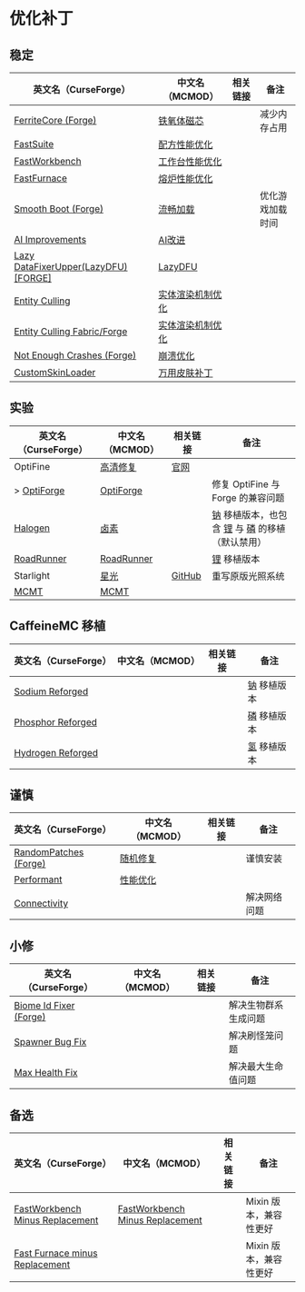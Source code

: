 # 优化补丁

## 稳定

| 英文名（CurseForge）                                                                                | 中文名（MCMOD）                                          | 相关链接 | 备注             |
| --------------------------------------------------------------------------------------------------- | -------------------------------------------------------- | -------- | ---------------- |
| [FerriteCore (Forge)](https://www.curseforge.com/minecraft/mc-mods/ferritecore)                     | [铁氧体磁芯](https://www.mcmod.cn/class/3888.html)       |          | 减少内存占用     |
| [FastSuite](https://www.curseforge.com/minecraft/mc-mods/fastsuite)                                 | [配方性能优化](https://www.mcmod.cn/class/3822.html)     |          |                  |
| [FastWorkbench](https://www.curseforge.com/minecraft/mc-mods/fastworkbench)                         | [工作台性能优化](https://www.mcmod.cn/class/1486.html)   |          |                  |
| [FastFurnace](https://www.curseforge.com/minecraft/mc-mods/fastfurnace)                             | [熔炉性能优化](https://www.mcmod.cn/class/1485.html)     |          |                  |
| [Smooth Boot (Forge)](https://www.curseforge.com/minecraft/mc-mods/smooth-boot-forge)               | [流畅加载](https://www.mcmod.cn/class/3422.html)         |          | 优化游戏加载时间 |
| [AI Improvements](https://www.curseforge.com/minecraft/mc-mods/ai-improvements)                     | [AI改进](https://www.mcmod.cn/class/1480.html)           |          |                  |
| [Lazy DataFixerUpper(LazyDFU) [FORGE]](https://www.curseforge.com/minecraft/mc-mods/lazy-dfu-forge) | [LazyDFU](https://www.mcmod.cn/class/3407.html)          |          |                  |
| [Entity Culling](https://www.curseforge.com/minecraft/mc-mods/entity-culling)                       | [实体渲染机制优化](https://www.mcmod.cn/class/3058.html) |          |                  |
| [Entity Culling Fabric/Forge](https://www.curseforge.com/minecraft/mc-mods/entityculling)           | [实体渲染机制优化](https://www.mcmod.cn/class/3629.html) |          |                  |
| [Not Enough Crashes (Forge)](https://www.curseforge.com/minecraft/mc-mods/not-enough-crashes-forge) | [崩溃优化](https://www.mcmod.cn/class/2441.html)         |          |                  |
| [CustomSkinLoader](https://www.curseforge.com/minecraft/mc-mods/customskinloader)                   | [万用皮肤补丁](https://www.mcmod.cn/class/883.html)      |          |                  |

## 实验

| 英文名（CurseForge）                                                     | 中文名（MCMOD）                                    | 相关链接                                                  | 备注                                                                                                                                                                    |
| ------------------------------------------------------------------------ | -------------------------------------------------- | --------------------------------------------------------- | ----------------------------------------------------------------------------------------------------------------------------------------------------------------------- |
| OptiFine                                                                 | [高清修复](https://www.mcmod.cn/class/36.html)     | [官网](https://optifine.net/home)                         |                                                                                                                                                                         |
| > [OptiForge](https://www.curseforge.com/minecraft/mc-mods/optiforge)    | [OptiForge](https://www.mcmod.cn/class/2395.html)  |                                                           | 修复 OptiFine 与 Forge 的兼容问题                                                                                                                                       |
| [Halogen](https://www.curseforge.com/minecraft/mc-mods/halogen)          | [卤素](https://www.mcmod.cn/class/4054.html)       |                                                           | [钠](https://www.mcmod.cn/class/2785.html) 移植版本，也包含 [锂](https://www.mcmod.cn/class/2292.html) 与 [磷](https://www.mcmod.cn/class/1766.html) 的移植（默认禁用） |
| [RoadRunner](https://www.curseforge.com/minecraft/mc-mods/roadrunner)    | [RoadRunner](https://www.mcmod.cn/class/4852.html) |                                                           | [锂](https://www.mcmod.cn/class/2292.html) 移植版本                                                                                                                     |
| Starlight                                                                | [星光](https://www.mcmod.cn/class/3303.html)       | [GitHub](https://github.com/Tuinity/Starlight/tree/forge) | 重写原版光照系统                                                                                                                                                        |
| [MCMT](https://www.curseforge.com/minecraft/mc-mods/mcmt-multithreading) | [MCMT](https://www.mcmod.cn/class/3153.html)       |                                                           |                                                                                                                                                                         |

## CaffeineMC 移植

| 英文名（CurseForge）                                                                | 中文名（MCMOD） | 相关链接 | 备注                                                |
| ----------------------------------------------------------------------------------- | --------------- | -------- | --------------------------------------------------- |
| [Sodium Reforged](https://www.curseforge.com/minecraft/mc-mods/sodium-reforged)     |                 |          | [钠](https://www.mcmod.cn/class/2785.html) 移植版本 |
| [Phosphor Reforged](https://www.curseforge.com/minecraft/mc-mods/phosphor-reforged) |                 |          | [磷](https://www.mcmod.cn/class/1766.html) 移植版本 |
| [Hydrogen Reforged](https://www.curseforge.com/minecraft/mc-mods/hydrogen-reforged) |                 |          | [氢](https://www.mcmod.cn/class/3406.html) 移植版本 |

## 谨慎

| 英文名（CurseForge）                                                                | 中文名（MCMOD）                                  | 相关链接 | 备注         |
| ----------------------------------------------------------------------------------- | ------------------------------------------------ | -------- | ------------ |
| [RandomPatches (Forge)](https://www.curseforge.com/minecraft/mc-mods/randompatches) | [随机修复](https://www.mcmod.cn/class/2253.html) |          | 谨慎安装     |
| [Performant](https://www.curseforge.com/minecraft/mc-mods/performant)               | [性能优化](https://www.mcmod.cn/class/2385.html) |          |              |
| [Connectivity](https://www.curseforge.com/minecraft/mc-mods/connectivity)           |                                                  |          | 解决网络问题 |

## 小修

| 英文名（CurseForge）                                                                  | 中文名（MCMOD） | 相关链接 | 备注                 |
| ------------------------------------------------------------------------------------- | --------------- | -------- | -------------------- |
| [Biome Id Fixer (Forge)](https://www.curseforge.com/minecraft/mc-mods/biome-id-fixer) |                 |          | 解决生物群系生成问题 |
| [Spawner Bug Fix](https://www.curseforge.com/minecraft/mc-mods/spawner-fix)           |                 |          | 解决刷怪笼问题       |
| [Max Health Fix](https://www.curseforge.com/minecraft/mc-mods/max-health-fix)         |                 |          | 解决最大生命值问题   |

## 备选

| 英文名（CurseForge）                                                                                            | 中文名（MCMOD）                                                         | 相关链接 | 备注                   |
| --------------------------------------------------------------------------------------------------------------- | ----------------------------------------------------------------------- | -------- | ---------------------- |
| [FastWorkbench Minus Replacement](https://www.curseforge.com/minecraft/mc-mods/fastworkbench-minus-replacement) | [FastWorkbench Minus Replacement](https://www.mcmod.cn/class/3723.html) |          | Mixin 版本，兼容性更好 |
| [Fast Furnace minus Replacement](https://www.curseforge.com/minecraft/mc-mods/fastfurnace-minus-replacement)    |                                                                         |          | Mixin 版本，兼容性更好 |
